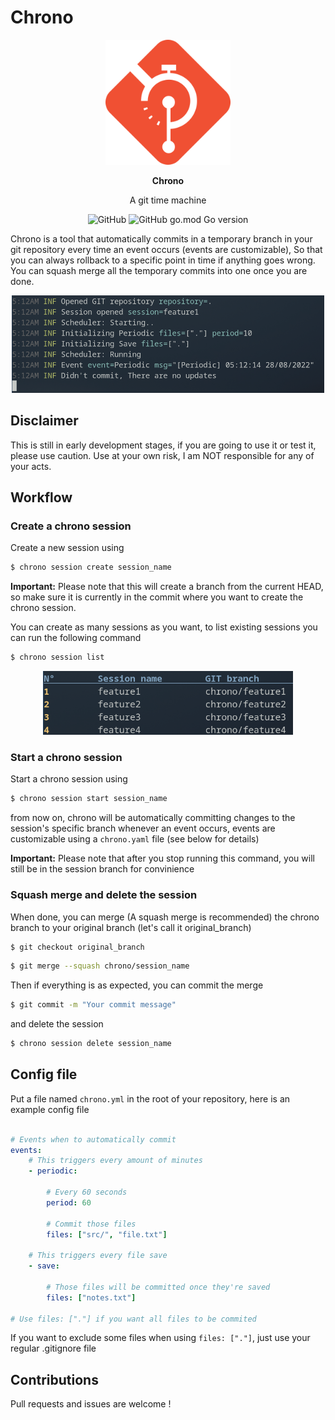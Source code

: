 # Chrono
<p align="center">
    <img src="assets/logo.png" width="200"/>
</p>
<p align="center">
    <strong>Chrono</strong>
</p>
<p align="center">
    A git time machine
</p>
<div align="center">

<img alt="GitHub" src="https://img.shields.io/github/license/hazyuun/Chrono?color=green&style=flat-square">

<img alt="GitHub go.mod Go version" src="https://img.shields.io/github/go-mod/go-version/hazyuun/Chrono?style=flat-square">

</div>

Chrono is a tool that automatically commits in a temporary branch in your git repository every time an event occurs
(events are customizable), So that you can always rollback to a specific point in time if anything goes wrong. You can squash merge all the temporary commits into one once you are done.

<p align="center">
    <img src="assets/screenshot1.png" width="500"/>
</p>


## Disclaimer
This is still in early development stages, if you are going to use it or test it, please use caution.
Use at your own risk, I am NOT responsible for any of your acts.

## Workflow
### Create a chrono session

Create a new session using
```bash
$ chrono session create session_name
```
<b>Important:</b> Please note that this will create a branch from the current HEAD, so make sure it is currently in the commit where you want to create the chrono session.

You can create as many sessions as you want, to list existing sessions you can run the following command 
```bash
$ chrono session list
```
<p align="center">
    <img src="assets/sessions_list.png" width="400"/>
</p>



### Start a chrono session
Start a chrono session using 
```bash
$ chrono session start session_name
```
from now on, chrono will be automatically committing changes to the session's specific branch whenever an event occurs, events are customizable using a `chrono.yaml` file (see below for details)

<b>Important:</b> Please note that after you stop running this command, you will still be in the session branch for convinience 

### Squash merge and delete the session
When done, you can merge (A squash merge is recommended) the chrono branch to your original branch (let's call it original_branch) 
```bash
$ git checkout original_branch
```
```bash
$ git merge --squash chrono/session_name
```
Then if everything is as expected, you can commit the merge 
```bash
$ git commit -m "Your commit message"
```
and delete the session
```bash
$ chrono session delete session_name
```

## Config file
Put a file named `chrono.yml` in the root of your repository, here is an example config file
```yaml

# Events when to automatically commit
events:
    # This triggers every amount of minutes
    - periodic:

        # Every 60 seconds
        period: 60

        # Commit those files
        files: ["src/", "file.txt"] 

    # This triggers every file save
    - save:

        # Those files will be committed once they're saved
        files: ["notes.txt"]
        
# Use files: ["."] if you want all files to be commited
```

If you want to exclude some files when using `files: ["."]`, just use your regular .gitignore file

## Contributions
Pull requests and issues are welcome !
